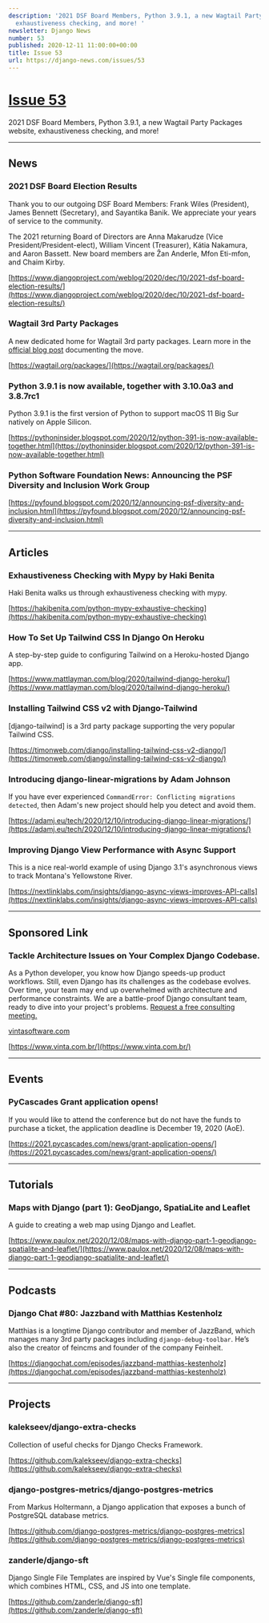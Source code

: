 ```yaml
---
description: '2021 DSF Board Members, Python 3.9.1, a new Wagtail Party Packages website,
  exhaustiveness checking, and more! '
newsletter: Django News
number: 53
published: 2020-12-11 11:00:00+00:00
title: Issue 53
url: https://django-news.com/issues/53
---
```


# [Issue 53](https://django-news.com/issues/53)

2021 DSF Board Members, Python 3.9.1, a new Wagtail Party Packages website, exhaustiveness checking, and more! 

----

## News

### 2021 DSF Board Election Results

<p>Thank you to our outgoing DSF Board Members: Frank Wiles (President), James Bennett (Secretary), and Sayantika Banik. We appreciate your years of service to the community.</p>

<p>The 2021 returning Board of Directors are Anna Makarudze (Vice President/President-elect), William Vincent (Treasurer), Kátia Nakamura, and Aaron Bassett. New board members are Žan Anderle, Mfon Eti-mfon, and Chaim Kirby.</p>

[https://www.djangoproject.com/weblog/2020/dec/10/2021-dsf-board-election-results/](https://www.djangoproject.com/weblog/2020/dec/10/2021-dsf-board-election-results/)

### Wagtail 3rd Party Packages

<p>A new dedicated home for Wagtail 3rd party packages. Learn more in the <a href="https://cur.at/PtlBRkK">official blog post</a> documenting the move.</p>

[https://wagtail.org/packages/](https://wagtail.org/packages/)

### Python 3.9.1 is now available, together with 3.10.0a3 and 3.8.7rc1

<p>Python 3.9.1 is the first version of Python to support macOS 11 Big Sur natively on Apple Silicon.</p>

[https://pythoninsider.blogspot.com/2020/12/python-391-is-now-available-together.html](https://pythoninsider.blogspot.com/2020/12/python-391-is-now-available-together.html)

### Python Software Foundation News: Announcing the PSF Diversity and Inclusion Work Group

[https://pyfound.blogspot.com/2020/12/announcing-psf-diversity-and-inclusion.html](https://pyfound.blogspot.com/2020/12/announcing-psf-diversity-and-inclusion.html)

----

## Articles

### Exhaustiveness Checking with Mypy by Haki Benita

<p>Haki Benita walks us through exhaustiveness checking with mypy.</p>

[https://hakibenita.com/python-mypy-exhaustive-checking](https://hakibenita.com/python-mypy-exhaustive-checking)

### How To Set Up Tailwind CSS In Django On Heroku

<p>A step-by-step guide to configuring Tailwind on a Heroku-hosted Django app.</p>

[https://www.mattlayman.com/blog/2020/tailwind-django-heroku/](https://www.mattlayman.com/blog/2020/tailwind-django-heroku/)

### Installing Tailwind CSS v2 with Django-Tailwind

<p>[django-tailwind] is a 3rd party package supporting the very popular Tailwind CSS.</p>

[https://timonweb.com/django/installing-tailwind-css-v2-django/](https://timonweb.com/django/installing-tailwind-css-v2-django/)

### Introducing django-linear-migrations by Adam Johnson

<p>If you have ever experienced <code>CommandError: Conflicting migrations detected</code>, then Adam's new project should help you detect and avoid them.</p>

[https://adamj.eu/tech/2020/12/10/introducing-django-linear-migrations/](https://adamj.eu/tech/2020/12/10/introducing-django-linear-migrations/)

### Improving Django View Performance with Async Support

<p>This is a nice real-world example of using Django 3.1's asynchronous views to track Montana's Yellowstone River.</p>

[https://nextlinklabs.com/insights/django-async-views-improves-API-calls](https://nextlinklabs.com/insights/django-async-views-improves-API-calls)

----

## Sponsored Link

### Tackle Architecture Issues on Your Complex Django Codebase.

<p>As a Python developer, you know how Django speeds-up product workflows. Still, even Django has its challenges as the codebase evolves. Over time, your team may end up overwhelmed with architecture and performance constraints. We are a battle-proof Django consultant team, ready to dive into your project's problems. <a href="https://cur.at/zM7XnPk">Request a free consulting meeting.</a></p>

<p><a href="https://cur.at/zM7XnPk">vintasoftware.com</a></p>

[https://www.vinta.com.br/](https://www.vinta.com.br/)

----

## Events

### PyCascades Grant application opens!

<p>If you would like to attend the conference but do not have the funds to purchase a ticket, the application deadline is December 19, 2020 (AoE).</p>

[https://2021.pycascades.com/news/grant-application-opens/](https://2021.pycascades.com/news/grant-application-opens/)

----

## Tutorials

### Maps with Django (part 1): GeoDjango, SpatiaLite and Leaflet

<p>A guide to creating a web map using Django and Leaflet.</p>

[https://www.paulox.net/2020/12/08/maps-with-django-part-1-geodjango-spatialite-and-leaflet/](https://www.paulox.net/2020/12/08/maps-with-django-part-1-geodjango-spatialite-and-leaflet/)

----

## Podcasts

### Django Chat #80: Jazzband with Matthias Kestenholz

<p>Matthias is a longtime Django contributor and member of JazzBand, which manages many 3rd party packages including <code>django-debug-toolbar</code>. He’s also the creator of feincms and founder of the company Feinheit.</p>

[https://djangochat.com/episodes/jazzband-matthias-kestenholz](https://djangochat.com/episodes/jazzband-matthias-kestenholz)

----

## Projects

### kalekseev/django-extra-checks

<p>Collection of useful checks for Django Checks Framework.</p>

[https://github.com/kalekseev/django-extra-checks](https://github.com/kalekseev/django-extra-checks)

### django-postgres-metrics/django-postgres-metrics

<p>From Markus Holtermann, a Django application that exposes a bunch of PostgreSQL database metrics.</p>

[https://github.com/django-postgres-metrics/django-postgres-metrics](https://github.com/django-postgres-metrics/django-postgres-metrics)

### zanderle/django-sft

<p>Django Single File Templates are inspired by Vue's Single file components, which combines HTML, CSS, and JS into one template.</p>

[https://github.com/zanderle/django-sft](https://github.com/zanderle/django-sft)